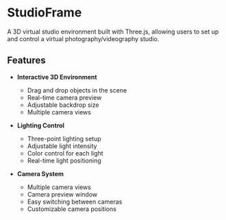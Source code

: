# StudioFrame

A 3D virtual studio environment built with Three.js, allowing users to set up and control a virtual photography/videography studio.

## Features

- **Interactive 3D Environment**

  - Drag and drop objects in the scene
  - Real-time camera preview
  - Adjustable backdrop size
  - Multiple camera views

- **Lighting Control**

  - Three-point lighting setup
  - Adjustable light intensity
  - Color control for each light
  - Real-time light positioning

- **Camera System**
  - Multiple camera views
  - Camera preview window
  - Easy switching between cameras
  - Customizable camera positions
